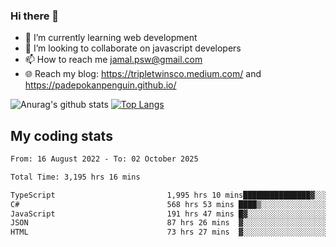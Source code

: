 ### Hi there 👋

<!--
**padepokanpenguin/padepokanpenguin** is a ✨ _special_ ✨ repository because its `README.md` (this file) appears on your GitHub profile.
-->

- 🌱 I’m currently learning  web development
- 👯 I’m looking to collaborate on javascript developers
- 📫 How to reach me jamal.psw@gmail.com
- 🌐 Reach my blog:
   https://tripletwinsco.medium.com/ and
   https://padepokanpenguin.github.io/

![Anurag's github stats](https://github-readme-stats.vercel.app/api?username=padepokanpenguin&count_private=true&disable_animations=false&show_icons=true&theme=default)
[![Top Langs](https://github-readme-stats.vercel.app/api/top-langs/?username=padepokanpenguin&theme=default&layout=compact)](https://github.com/padepokanpenguin)

## My coding stats

<!--START_SECTION:waka-->

```txt
From: 16 August 2022 - To: 02 October 2025

Total Time: 3,195 hrs 16 mins

TypeScript                         1,995 hrs 10 mins███████████████▓░░░░░░░░░   62.44 %
C#                                 568 hrs 53 mins ████▒░░░░░░░░░░░░░░░░░░░░   17.80 %
JavaScript                         191 hrs 47 mins █▓░░░░░░░░░░░░░░░░░░░░░░░   06.00 %
JSON                               87 hrs 26 mins  ▓░░░░░░░░░░░░░░░░░░░░░░░░   02.74 %
HTML                               73 hrs 27 mins  ▓░░░░░░░░░░░░░░░░░░░░░░░░   02.30 %
```

<!--END_SECTION:waka-->


